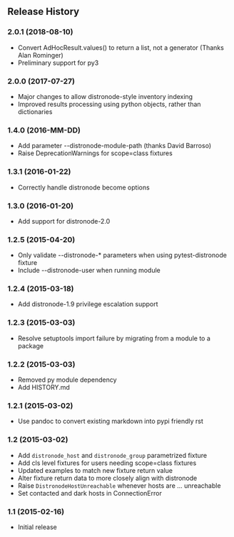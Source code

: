 ## Release History

### 2.0.1 (2018-08-10)

- Convert AdHocResult.values() to return a list, not a generator (Thanks Alan
  Rominger)
- Preliminary support for py3

### 2.0.0 (2017-07-27)

- Major changes to allow distronode-style inventory indexing
- Improved results processing using python objects, rather than dictionaries

### 1.4.0 (2016-MM-DD)

- Add parameter --distronode-module-path (thanks David Barroso)
- Raise DeprecationWarnings for scope=class fixtures

### 1.3.1 (2016-01-22)

- Correctly handle distronode become options

### 1.3.0 (2016-01-20)

- Add support for distronode-2.0

### 1.2.5 (2015-04-20)

- Only validate --distronode-\* parameters when using pytest-distronode fixture
- Include --distronode-user when running module

### 1.2.4 (2015-03-18)

- Add distronode-1.9 privilege escalation support

### 1.2.3 (2015-03-03)

- Resolve setuptools import failure by migrating from a module to a package

### 1.2.2 (2015-03-03)

- Removed py module dependency
- Add HISTORY.md

### 1.2.1 (2015-03-02)

- Use pandoc to convert existing markdown into pypi friendly rst

### 1.2 (2015-03-02)

- Add `distronode_host` and `distronode_group` parametrized fixture
- Add cls level fixtures for users needing scope=class fixtures
- Updated examples to match new fixture return value
- Alter fixture return data to more closely align with distronode
- Raise `DistronodeHostUnreachable` whenever hosts are ... unreachable
- Set contacted and dark hosts in ConnectionError

### 1.1 (2015-02-16)

- Initial release

